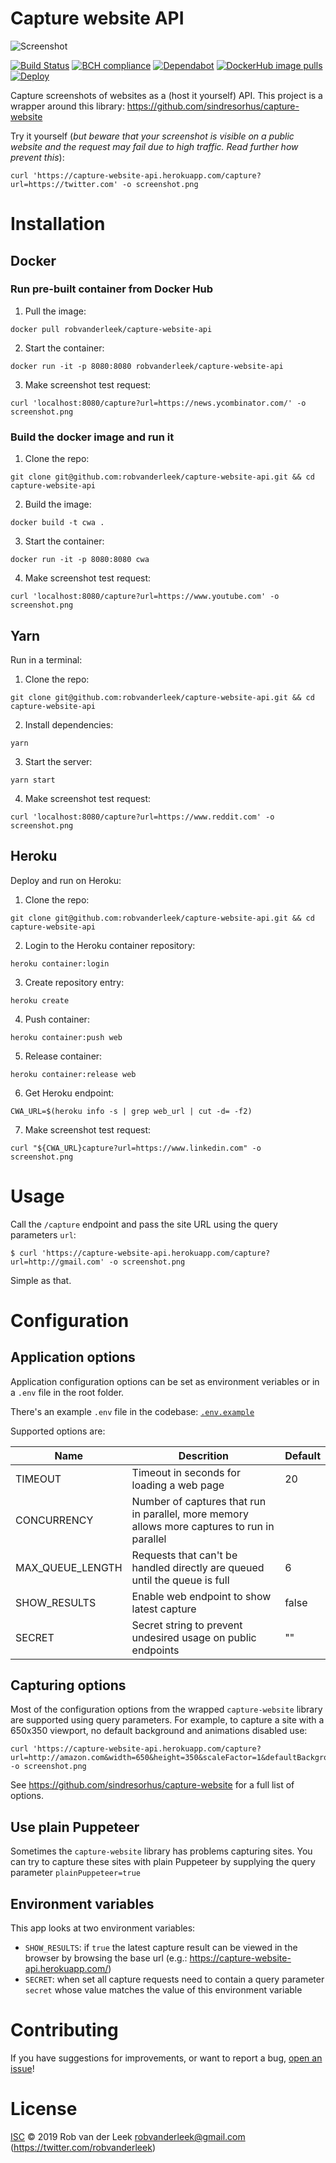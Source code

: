 # Capture website API

![Screenshot](static/screenshot.png)

[![Build Status](https://github.com/robvanderleek/capture-website-api/workflows/Prod/badge.svg)](https://github.com/robvanderleek/capture-website-api/actions)
[![BCH compliance](https://bettercodehub.com/edge/badge/robvanderleek/capture-website-api?branch=main)](https://bettercodehub.com/)
[![Dependabot](https://badgen.net/badge/Dependabot/enabled/green?icon=dependabot)](https://dependabot.com/)
[![DockerHub image pulls](https://img.shields.io/docker/pulls/robvanderleek/capture-website-api)](https://hub.docker.com/repository/docker/robvanderleek/capture-website-api)
[![Deploy](https://www.herokucdn.com/deploy/button.svg)](https://heroku.com/deploy)

Capture screenshots of websites as a (host it yourself) API. This project is a wrapper around this library: https://github.com/sindresorhus/capture-website

Try it yourself (*but beware that your screenshot is visible on a public website and the request may fail due to high traffic. Read further how prevent this*):
```
curl 'https://capture-website-api.herokuapp.com/capture?url=https://twitter.com' -o screenshot.png
```


# Installation

## Docker

### Run pre-built container from Docker Hub

1. Pull the image:
```
docker pull robvanderleek/capture-website-api
```

2. Start the container:
```
docker run -it -p 8080:8080 robvanderleek/capture-website-api
```

3. Make screenshot test request:
```
curl 'localhost:8080/capture?url=https://news.ycombinator.com/' -o screenshot.png
``` 

### Build the docker image and run it

1. Clone the repo:
```
git clone git@github.com:robvanderleek/capture-website-api.git && cd capture-website-api
```

2. Build the image:
```
docker build -t cwa .
```

3. Start the container: 
```
docker run -it -p 8080:8080 cwa
```

4. Make screenshot test request:
```
curl 'localhost:8080/capture?url=https://www.youtube.com' -o screenshot.png
```

## Yarn

Run in a terminal:

1. Clone the repo:
```
git clone git@github.com:robvanderleek/capture-website-api.git && cd capture-website-api
```

2. Install dependencies:
```
yarn
```

3. Start the server:
```
yarn start
```

4. Make screenshot test request:
```
curl 'localhost:8080/capture?url=https://www.reddit.com' -o screenshot.png
```

## Heroku

Deploy and run on Heroku:

1. Clone the repo:
```
git clone git@github.com:robvanderleek/capture-website-api.git && cd capture-website-api
```

2. Login to the Heroku container repository:
```
heroku container:login
```

3. Create repository entry:
```
heroku create
```

4. Push container:
```
heroku container:push web
```

5. Release container:
```
heroku container:release web
```

6. Get Heroku endpoint:
```
CWA_URL=$(heroku info -s | grep web_url | cut -d= -f2) 
```

7. Make screenshot test request:
```
curl "${CWA_URL}capture?url=https://www.linkedin.com" -o screenshot.png
```

# Usage

Call the `/capture` endpoint and pass the site URL using the query parameters `url`:
```
$ curl 'https://capture-website-api.herokuapp.com/capture?url=http://gmail.com' -o screenshot.png
```
Simple as that.

# Configuration

## Application options

Application configuration options can be set as environment veriables or in 
a `.env` file in the root folder.

There's an example `.env` file in the codebase: [`.env.example`](https://github.com/robvanderleek/capture-website-api/blob/main/.env.example)

Supported options are:

| Name | Descrition | Default |
|---|---|---|
| TIMEOUT | Timeout in seconds for loading a web page | 20 |
| CONCURRENCY | Number of captures that run in parallel, more memory allows more captures to run in parallel |
| MAX_QUEUE_LENGTH | Requests that can't be handled directly are queued until the queue is full | 6 |
| SHOW_RESULTS | Enable web endpoint to show latest capture | false |
| SECRET | Secret string to prevent undesired usage on public endpoints | "" |

## Capturing options

Most of the configuration options from the wrapped `capture-website` library are supported using query parameters. 
For example, to capture a site with a 650x350 viewport, no default background and animations disabled use:
```
curl 'https://capture-website-api.herokuapp.com/capture?url=http://amazon.com&width=650&height=350&scaleFactor=1&defaultBackground=false&disableAnimations=true' -o screenshot.png
```

See https://github.com/sindresorhus/capture-website for a full list of options.

## Use plain Puppeteer 

Sometimes the `capture-website` library has problems capturing sites. You can try to
capture these sites with plain Puppeteer by supplying the query parameter `plainPuppeteer=true`

## Environment variables

This app looks at two environment variables:

* `SHOW_RESULTS`: if `true` the latest capture result can be viewed in the browser by browsing the base url (e.g.: https://capture-website-api.herokuapp.com/)  
* `SECRET`: when set all capture requests need to contain a query parameter `secret` whose value matches the value of this environment variable

# Contributing

If you have suggestions for improvements, or want to report a bug, [open an issue](https://github.com/robvanderleek/capture-website-api/issues)!

# License

[ISC](LICENSE) © 2019 Rob van der Leek <robvanderleek@gmail.com> (https://twitter.com/robvanderleek)
